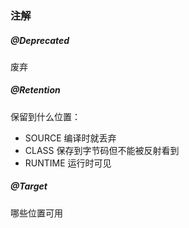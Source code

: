 ### 注解

##### @Deprecated
废弃

##### @Retention
保留到什么位置：
* SOURCE 编译时就丢弃
* CLASS 保存到字节码但不能被反射看到
* RUNTIME 运行时可见
 
##### @Target
哪些位置可用